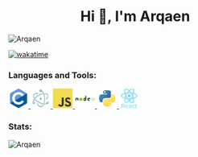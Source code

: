 <h1 align="center">Hi 👋, I'm Arqaen</h1>

<p align="left"> <img src="https://komarev.com/ghpvc/?username=Arqaen&label=Profile%20views&color=0e75b6&style=flat" alt="Arqaen" /> </p>
<a href="https://wakatime.com/@Arqaen" target="_blank"><img src="https://wakatime.com/badge/user/6f1d539e-4576-4e0f-917d-5317b7552329.svg?style=for-the-badge" alt="wakatime"></a>

<h3 align="left">Languages and Tools:</h3>
<p align="left"> <a href="https://www.cprogramming.com/" target="_blank" rel="noreferrer"> <img src="https://raw.githubusercontent.com/devicons/devicon/master/icons/c/c-original.svg" alt="c" width="40" height="40"/> </a> <a href="https://www.electronjs.org" target="_blank" rel="noreferrer"> <img src="https://raw.githubusercontent.com/devicons/devicon/master/icons/electron/electron-original.svg" alt="electron" width="40" height="40"/> </a> <a href="https://developer.mozilla.org/en-US/docs/Web/JavaScript" target="_blank" rel="noreferrer"> <img src="https://raw.githubusercontent.com/devicons/devicon/master/icons/javascript/javascript-original.svg" alt="javascript" width="40" height="40"/> </a> <a href="https://nodejs.org" target="_blank" rel="noreferrer"> <img src="https://raw.githubusercontent.com/devicons/devicon/master/icons/nodejs/nodejs-original-wordmark.svg" alt="nodejs" width="40" height="40"/> </a> <a href="https://www.python.org" target="_blank" rel="noreferrer"> <img src="https://raw.githubusercontent.com/devicons/devicon/master/icons/python/python-original.svg" alt="python" width="40" height="40"/> </a> <a href="https://reactjs.org/" target="_blank" rel="noreferrer"> <img src="https://raw.githubusercontent.com/devicons/devicon/master/icons/react/react-original-wordmark.svg" alt="react" width="40" height="40"/> </a> </p>

<h3 align="left">Stats:</h3>
<p><img align="left" src="https://github-readme-streak-stats.herokuapp.com/?user=Arqaen&" alt="Arqaen" /></p>

